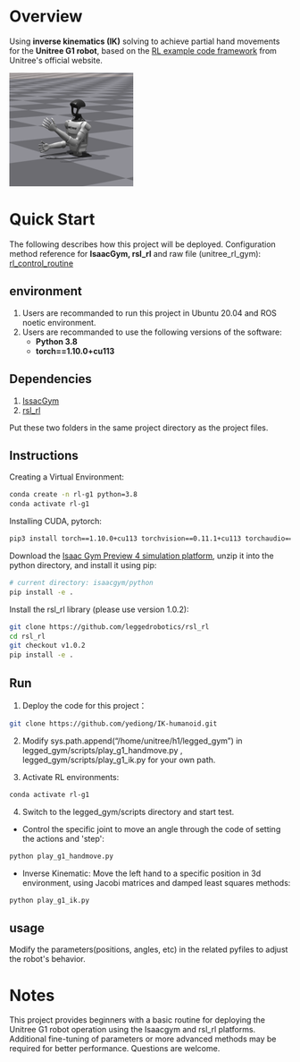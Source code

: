 # Overview
Using **inverse kinematics (IK)** solving to achieve partial hand movements for the **Unitree G1 robot**, based on the [RL example code framework](https://github.com/unitreerobotics/unitree_rl_gym) from Unitree's official website. 

<img src="image-11.png" alt="1">

# Quick Start
The following describes how this project will be deployed. Configuration method reference for **IsaacGym, rsl_rl** and raw file (unitree_rl_gym): [rl_control_routine](https://support.unitree.com/home/zh/G1_developer/rl_control_routine)

## environment
1. Users are recommanded to run this project in Ubuntu 20.04 and ROS noetic environment.
2. Users are recommanded to use the following versions of the software:
    - **Python 3.8**
    - **torch==1.10.0+cu113**

## Dependencies
1. [IssacGym](https://developer.nvidia.com/isaac-gym)
2. [rsl_rl](https://github.com/leggedrobotics/rsl_rl)

Put these two folders in the same project directory as the project files.

## Instructions
Creating a Virtual Environment:
```bash
conda create -n rl-g1 python=3.8
conda activate rl-g1
```

Installing CUDA, pytorch:
```bash
pip3 install torch==1.10.0+cu113 torchvision==0.11.1+cu113 torchaudio==0.10.0+cu113 -f https://download.pytorch.org/whl/cu113/torch_stable.html
```

Download the [Isaac Gym Preview 4 simulation platform](https://developer.nvidia.com/isaac-gym), unzip it into the python directory, and install it using pip:
```bash
# current directory: isaacgym/python
pip install -e .
```
Install the rsl_rl library (please use version 1.0.2):
```bash
git clone https://github.com/leggedrobotics/rsl_rl
cd rsl_rl
git checkout v1.0.2
pip install -e .
```

## Run
1. Deploy the code for this project：

```bash
git clone https://github.com/yediong/IK-humanoid.git
```

2. Modify sys.path.append(“/home/unitree/h1/legged_gym”) in legged_gym/scripts/play_g1_handmove.py , legged_gym/scripts/play_g1_ik.py for your own path.

3. Activate RL environments:
```bash
conda activate rl-g1
```

4. Switch to the legged_gym/scripts directory and start test.
- Control the specific joint to move an angle through the code of setting the actions and 'step':
```bash
python play_g1_handmove.py
```

- Inverse Kinematic: Move the left hand to a specific position in 3d environment, using Jacobi matrices and damped least squares methods:
```bash
python play_g1_ik.py
```

## usage
Modify the parameters(positions, angles, etc) in the related pyfiles to adjust the robot's behavior.


# Notes
This project provides beginners with a basic routine for deploying the Unitree G1 robot operation using the Isaacgym and rsl_rl platforms. Additional fine-tuning of parameters or more advanced methods may be required for better performance. Questions are welcome.
